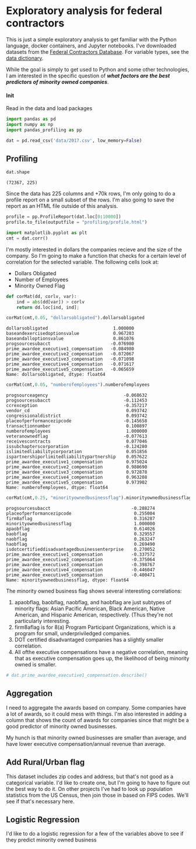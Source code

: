 
# Exploratory analysis for federal contractors

This is just a simple exploratory analysis to get familiar with the Python language, docker containers, and Jupyter notebooks.  I've downloaded datasets from the [Federal Contractors Database](https://www.usaspending.gov/#/download_center/custom_award_data). For variable types, see the [data dictionary](http://fedspendingtransparency.github.io/dictionary-v1.1/).

While the goal is simply to get used to Python and some other technologies, I am interested in the specific question of ***what factors are the best predictors of minority owned companies***.  

#### Init
Read in the data and load packages


```python
import pandas as pd
import numpy as np
import pandas_profiling as pp

dat = pd.read_csv('data/2017.csv', low_memory=False)
```

## Profiling


```python
dat.shape
```




    (72367, 225)



Since the data has 225 columns and +70k rows, I'm only going to do a profile report on a small subset of the rows.  I'm also going to save the report as an HTML file outside of this analysis.  


```python
profile = pp.ProfileReport(dat.loc[0:10000])
profile.to_file(outputfile = "profiling/profile.html")
```


```python
import matplotlib.pyplot as plt
cmt = dat.corr()
```

I'm mostly interested in dollars the companies recieve and the size of the company. So I'm going to make a function that checks for a certain level of correlation for the selected variable. The following cells look at:  

* Dollars Obligated
* Number of Employees
* Minority Owned Flag


```python
def corMat(dd, corlv, var):
    ind = abs(dd[var]) > corlv
    return dd.loc[ind, ind];
```


```python
corMat(cmt,0.05, "dollarsobligated").dollarsobligated
```




    dollarsobligated                         1.000000
    baseandexercisedoptionsvalue             0.967203
    baseandalloptionsvalue                   0.861076
    progsourcesubacct                       -0.076980
    prime_awardee_executive1_compensation   -0.084980
    prime_awardee_executive2_compensation   -0.072067
    prime_awardee_executive3_compensation   -0.071098
    prime_awardee_executive4_compensation   -0.071617
    prime_awardee_executive5_compensation   -0.065659
    Name: dollarsobligated, dtype: float64




```python
corMat(cmt,0.05, "numberofemployees").numberofemployees
```




    progsourceagency                             -0.068632
    progsourcesubacct                            -0.112453
    ccrexception                                 -0.357217
    vendor_cd                                     0.093742
    congressionaldistrict                         0.093742
    placeofperformancezipcode                    -0.145658
    transactionnumber                             0.100897
    numberofemployees                             1.000000
    veteranownedflag                             -0.077613
    receivescontracts                             0.077046
    issubchapterscorporation                     -0.124280
    islimitedliabilitycorporation                 0.051856
    ispartnershiporlimitedliabilitypartnership    0.057622
    prime_awardee_executive1_compensation         0.975024
    prime_awardee_executive2_compensation         0.980690
    prime_awardee_executive3_compensation         0.972878
    prime_awardee_executive4_compensation         0.963208
    prime_awardee_executive5_compensation         0.973902
    Name: numberofemployees, dtype: float64




```python
corMat(cmt,0.25, "minorityownedbusinessflag").minorityownedbusinessflag
```




    progsourcesubacct                               -0.288274
    placeofperformancezipcode                        0.255004
    firm8aflag                                       0.316287
    minorityownedbusinessflag                        1.000000
    apaobflag                                        0.614026
    baobflag                                         0.329557
    naobflag                                         0.263247
    haobflag                                         0.269490
    isdotcertifieddisadvantagedbusinessenterprise    0.270052
    prime_awardee_executive1_compensation           -0.337572
    prime_awardee_executive2_compensation           -0.375064
    prime_awardee_executive3_compensation           -0.398767
    prime_awardee_executive4_compensation           -0.446047
    prime_awardee_executive5_compensation           -0.400471
    Name: minorityownedbusinessflag, dtype: float64



The minority owned business flag shows several interesting correlations:  

1. apaobflag, baobflag, naobflag, and haobflag are just subtypes of minority flags: Asian Pacific American, Black American, Native American, and Hispanic American, respectively. (Thus they're not particularly interesting.
2. firm8aflag is for 8(a) Program Participant Organizations, which is a program for small, underpriviledged companies.
3. DOT certified disadvantaged companies has a slightly smaller correlation.
4. All ofthe executive compensations have a negative correlation, meaning that as executive compensation goes up, the likelihood of being minority owned is smaller.


```python
# dat.prime_awardee_executive1_compensation.describe()
```

## Aggregation

I need to aggregate the awards based on company. Some companies have a lot of awards, so it could mess with things.  I'm also interested in adding a column that shows the count of awards for companies since that might be a good predictor of minority owned businesses.

My hunch is that minority owned businesses are smaller than average, and have lower executive compensation/annual revenue than average.

## Add Rural/Urban flag

This dataset includes zip codes and address, but that's not good as a categorical variable. I'd like to create one, but I'm going to have to figure out the best way to do it. On other projects I've had to look up population statistics from the US Census, then join those in based on FIPS codes. We'll see if that's necessary here.

## Logistic Regression

I'd like to do a logistic regression for a few of the variables above to see if they predict minority owned business

